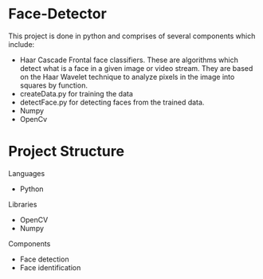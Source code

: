 # Face-Detector
This project is done in python and comprises of several components which include:

- Haar Cascade Frontal face classifiers. These are algorithms which detect what is a face in a given image or video stream. They are based on the Haar Wavelet technique to analyze pixels in the image into squares by function.
-  createData.py for training the data
-  detectFace.py for detecting faces from the trained data.
- Numpy
- OpenCv


# Project Structure
Languages
- Python


Libraries
- OpenCV
- Numpy
 
 
Components
- Face detection
- Face identification
